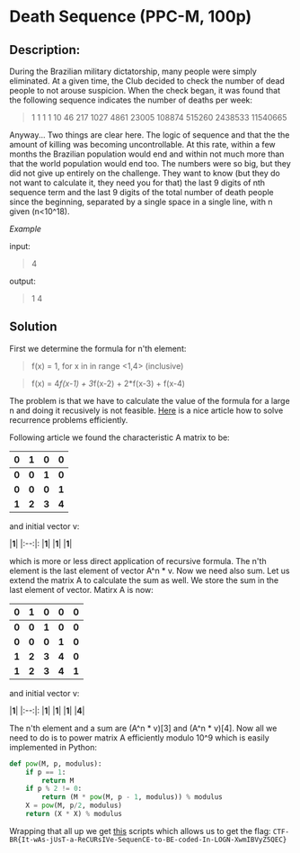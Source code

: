 # Death Sequence (PPC-M, 100p)

## Description:
During the Brazilian military dictatorship, many people were simply eliminated.
At a given time, the Club decided to check the number of dead people to not
arouse suspicion. When the check began, it was found that the following
sequence indicates the number of deaths per week:


> 1 1 1 1 10 46 217 1027 4861 23005 108874 515260 2438533 11540665


Anyway... Two things are clear here. The logic of sequence and that the the
amount of killing was becoming uncontrollable. At this rate, within a few
months the Brazilian population would end and within not much more than that
the world population would end too. The numbers were so big, but they did not
give up entirely on the challenge. They want to know (but they do not want to
calculate it, they need you for that) the last 9 digits of nth sequence
term and the last 9 digits of the total number of death people since the
beginning, separated by a single space in a single line, with n given
(n<10^18).


*Example*

input:

> 4


output:

> 1 4

## Solution

First we determine the formula for n'th element:

>f(x) = 1, for x in in range <1,4> (inclusive) 

>f(x) = 4*f(x-1) + 3*f(x-2) + 2*f(x-3) + f(x-4)

The problem is that we have to calculate the value of the formula for a large n
and doing it recusively is not feasible.
[Here](http://fusharblog.com/solving-linear-recurrence-for-programming-contest/)
is a nice article how to solve recurrence problems efficiently.

Following article we found the characteristic A matrix to be:

|**0**|**1**|**0**|**0**|
|:--:|:--:| :--:| :--:|
|**0**|**0**|**1**|**0**|
|**0**|**0**|**0**|**1**|
|**1**|**2**|**3**|**4**|

and initial vector v:

|**1**|
|:--:|:
|**1**|
|**1**|
|**1**|

which is more or less direct application of recursive formula. The n'th element
is the last element of vector A^n * v. Now we need also sum. Let us extend the
matrix A to calculate the sum as well. We store the sum in the last element of
vector. Matirx A is now:

|**0**|**1**|**0**|**0**|**0**|
|:--:|:--:| :--:| :--:|:--:|
|**0**|**0**|**1**|**0**|**0**|
|**0**|**0**|**0**|**1**|**0**|
|**1**|**2**|**3**|**4**|**0**|
|**1**|**2**|**3**|**4**|**1**|

and initial vector v:

|**1**|
|:--:|:
|**1**|
|**1**|
|**1**|
|**4**|

The n'th element and a sum are (A^n * v)[3] and (A^n * v)[4]. Now all we need to
do is to power matrix A efficiently modulo 10^9 which is easily implemented in
Python:

```python
def pow(M, p, modulus):
    if p == 1:
        return M
    if p % 2 != 0:
        return (M * pow(M, p - 1, modulus)) % modulus
    X = pow(M, p/2, modulus)
    return (X * X) % modulus 
```

Wrapping that all up we get [this](solve.py) scripts which allows us to get the 
flag: `CTF-BR{It-wAs-jUsT-a-ReCURsIVe-SequenCE-to-BE-coded-In-LOGN-XwmIBVyZ5QEC}`
